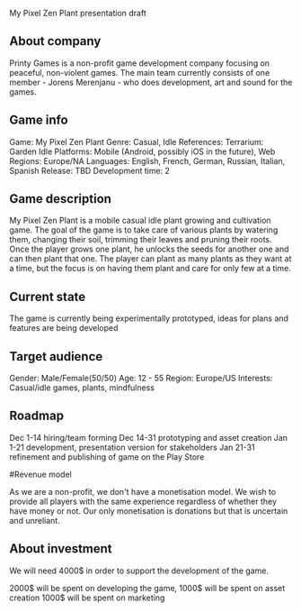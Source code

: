 My Pixel Zen Plant presentation draft

## About company

Printy Games is a non-profit game development company focusing on peaceful, non-violent games. The main team currently consists of one member - Jorens Merenjanu - who does development, art and sound for the games.

## Game info
Game: My Pixel Zen Plant
Genre: Casual, Idle
References: Terrarium: Garden Idle
Platforms: Mobile (Android, possibly iOS in the future), Web
Regions: Europe/NA
Languages: English, French, German, Russian, Italian, Spanish
Release: TBD
Development time: 2

## Game description

My Pixel Zen Plant is a mobile casual idle plant growing and cultivation game. The goal of the game is to take care of various plants by watering them, changing their soil, trimming their leaves and pruning their roots. Once the player grows one plant, he unlocks the seeds for another one and can then plant that one. The player can plant as many plants as they want at a time, but the focus is on having them plant and care for only few at a time.

## Current state
The game is currently being experimentally prototyped, ideas for plans and features are being developed

## Target audience
Gender: Male/Female(50/50)
Age: 12 - 55
Region: Europe/US
Interests: Casual/idle games, plants, mindfulness

## Roadmap

Dec 1-14 hiring/team forming
Dec 14-31 prototyping and asset creation
Jan 1-21 development, presentation version for stakeholders
Jan 21-31 refinement and publishing of game on the Play Store

#Revenue model

As we are a non-profit, we don't have a monetisation model. We wish to provide all players with the same experience regardless of whether they have money or not. Our only monetisation is donations but that is uncertain and unreliant.

## About investment

We will need 4000$ in order to support the development of the game.

2000$ will be spent on developing the game,
1000$ will be spent on asset creation
1000$ will be spent on marketing
